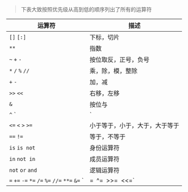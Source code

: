 

> 下表大致按照优先级从高到低的顺序列出了所有的运算符

运算符 | 描述
---|---
`[]` `[:]`| 下标，切片
`**` | 指数
`~` `+` `-` | 按位取反，正号，负号
`*` `/` `%` `//` | 乘，除，模，整除
`+` `-` | 加，减
`>>` `<<` | 右移，左移
`&` | 按位与
`^` `|` | 按位异或，按位或
`<=` `<` `>` `>=` | 小于等于，小于，大于，大于等于
`==` `!=` | 等于，不等于
`is` `is not` | 身份运算符
`in` `not in` | 成员运算符
`not` `or` `and` | 逻辑运算符
`=` `+=` `-=` `*=` `/=` `%=` `//=` `**=` `&=` `|=` `^=` `>>=` `<<=` | （复合）赋值运算符

